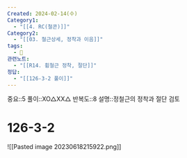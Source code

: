 ```yaml
---
Created: 2024-02-14(수)
Category1:
  - "[[4. RC(철콘)]]"
Category2:
  - "[[03. 철근상세, 정착과 이음]]"
tags:
  - 🧮
관련노트:
  - "[[R14. 휨철근 정착, 절단]]"
정답:
  - "[[126-3-2 풀이]]"
---
```

중요::5
풀이::XO△XX△
반복도::8
설명::정철근의 정착과 절단 검토
#  126-3-2

![[Pasted image 20230618215922.png]]